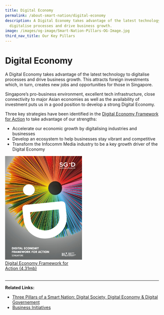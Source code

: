 ```yaml
---
title: Digital Economy
permalink: /about-smart-nation/digital-economy
description: A Digital Economy takes advantage of the latest technology to
  digitalise processes and drive business growth.
image: /images/og-image/Smart-Nation-Pillars-OG-Image.jpg
third_nav_title: Our Key Pillars
---
```

# Digital Economy

A Digital Economy takes advantage of the latest technology to digitalise processes and drive business growth. This attracts foreign investments which, in turn, creates new jobs and opportunities for those in Singapore.

Singapore’s pro-business environment, excellent tech infrastructure, close connectivity to major Asian economies as well as the availability of investment puts us in a good position to develop a strong Digital Economy.

Three key strategies have been identified in the <a href="https://www.imda.gov.sg/infocomm-media-landscape/SGDigital/Digital-Economy-Framework-for-Action">Digital Economy Framework for Action</a> to take advantage of our strengths:
* Accelerate our economic growth by digitalising industries and businesses
* Develop an ecosystem to help businesses stay vibrant and competitive
* Transform the Infocomm Media  industry to be a key growth driver of the Digital Economy

<div style="width:50%"> 
 <a href="/files/abt-smart-nation/SGD Framework For Action.pdf"><img src="/images/abt-smart-nation/Digital-Economy-Framework2.png" alt="Digital Economy Framework for Action">Digital Economy Framework for Action (4.31mb)</a>
</div>

<br>

___
		 		 
**Related Links:**

* <a href="/about-smart-nation/pillars-of-smart-nation">Three Pillars of a Smart Nation: Digital Society, Digital Economy & Digital Governement</a>
* <a href="/initiatives/business">Business Initiatives</a>